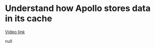 # Understand how Apollo stores data in its cache

[Video link](https://www.egghead.io/lessons/egghead-understand-how-apollo-stores-data-in-its-cache?pl=synchronize-client-and-server-state-in-react-using-apollo-client-a45b3b89)

null
